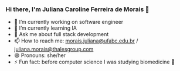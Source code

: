 ### Hi there, I'm Juliana Caroline Ferreira de Morais 👋

- 🔭 I’m currently working on software engineer
- 🌱 I’m currently learning IA
- 💬 Ask me about full stack development
- 📫 How to reach me: morais.juliana@ufabc.edu.br / juliana.morais@thalesgroup.com
- 😄 Pronouns: she/her
- ⚡ Fun fact: before computer science I was studying biomedicine 🔬
